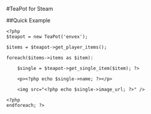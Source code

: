 #TeaPot for Steam

##Quick Example

	<?php
	$teapot = new TeaPot('envex');

	$items = $teapot->get_player_items();

	foreach($items->items as $item):

	 	$single = $teapot->get_single_item($item); ?>
	
		<p><?php echo $single->name; ?></p>
	
		<img src="<?php echo $single->image_url; ?>" />
	
	<?php
	endforeach; ?>